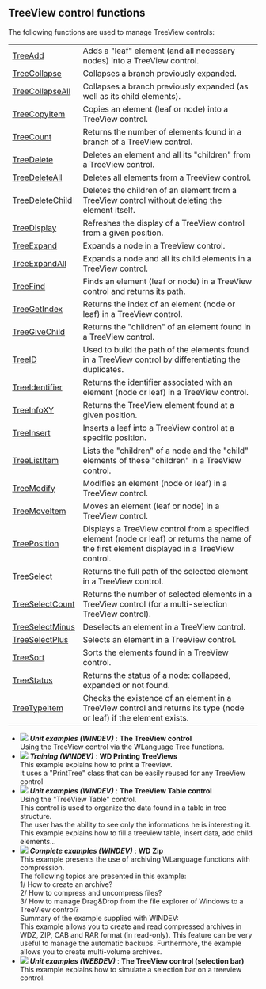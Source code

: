 


## TreeView control functions
			



<a name="NOTE1"></a>
<a name="NOTE1_1"></a>
The following functions are used to manage TreeView controls: 



|   |   |
| --- | --- |
| [TreeAdd](../WDLang1/3018012.md) | Adds a "leaf" element (and all necessary nodes) into a TreeView control. |
| [TreeCollapse](../WDLang1/3018008.md) | Collapses a branch previously expanded. |
| [TreeCollapseAll](../WDLang1/3018011.md) | Collapses a branch previously expanded (as well as its child elements). |
| [TreeCopyItem](../WDLang1/3018006.md) | Copies an element (leaf or node) into a TreeView control. |
| [TreeCount](../WDLang1/3018009.md) | Returns the number of elements found in a branch of a TreeView control. |
| [TreeDelete](../WDLang1/3018001.md) | Deletes an element and all its "children" from a TreeView control. |
| [TreeDeleteAll](../WDLang1/3018018.md) | Deletes all elements from a TreeView control. |
| [TreeDeleteChild](../WDLang1/3018017.md) | Deletes the children of an element from a TreeView control without deleting the element itself. |
| [TreeDisplay](../WDLang1/1000019565.md) | Refreshes the display of a TreeView control from a given position. |
| [TreeExpand](../WDLang1/3018007.md) | Expands a node in a TreeView control. |
| [TreeExpandAll](../WDLang1/3018022.md) | Expands a node and all its child elements in a TreeView control. |
| [TreeFind](../WDLang1/3018030.md) | Finds an element (leaf or node) in a TreeView control and returns its path. |
| [TreeGetIndex](../WDLang1/1000023418.md) | Returns the index of an element (node or leaf) in a TreeView control. |
| [TreeGiveChild](../WDLang1/3018010.md) | Returns the "children" of an element found in a TreeView control. |
| [TreeID](../WDLang1/3018027.md) | Used to build the path of the elements found in a TreeView control by differentiating the duplicates. |
| [TreeIdentifier](../WDLang1/3018004.md) | Returns the identifier associated with an element (node or leaf) in a TreeView control. |
| [TreeInfoXY](../WDLang1/3018026.md) | Returns the TreeView element found at a given position. |
| [TreeInsert](../WDLang1/3018023.md) | Inserts a leaf into a TreeView control at a specific position. |
| [TreeListItem](../WDLang1/3018016.md) | Lists the "children" of a node and the "child" elements of these "children" in a TreeView control. |
| [TreeModify](../WDLang1/3018013.md) | Modifies an element (node or leaf) in a TreeView control. |
| [TreeMoveItem](../WDLang1/3018024.md) | Moves an element (leaf or node) in a TreeView control. |
| [TreePosition](../WDLang1/3018005.md) | Displays a TreeView control from a specified element (node or leaf) or returns the name of the first element displayed in a TreeView control. |
| [TreeSelect](../WDLang1/3018003.md) | Returns the full path of the selected element in a TreeView control. |
| [TreeSelectCount](../WDLang1/1000019376.md) | Returns the number of selected elements in a TreeView control (for a multi-selection TreeView control). |
| [TreeSelectMinus](../WDLang1/1000019636.md) | Deselects an element in a TreeView control. |
| [TreeSelectPlus](../WDLang1/3018002.md) | Selects an element in a TreeView control. |
| [TreeSort](../WDLang1/3018020.md) | Sorts the elements found in a TreeView control. |
| [TreeStatus](../WDLang1/3018015.md) | Returns the status of a node: collapsed, expanded or not found. |
| [TreeTypeItem](../WDLang1/3018014.md) | Checks the existence of an element in a TreeView control and returns its type (node or leaf) if the element exists. |






- ![](https://doc.pcsoft.fr/en-US/images/image.awp?langid=3&name=TheTreeViewcontrol.gif) ***Unit examples (WINDEV)*** : **The TreeView control** <br>Using the TreeView control via the WLanguage Tree functions.
- ![](https://doc.pcsoft.fr/en-US/images/image.awp?langid=3&name=WDPrintingTreeViews.gif) ***Training (WINDEV)*** : **WD Printing TreeViews** <br>This example explains how to print a Treeview. <br>It uses a "PrintTree" class that can be easily reused for any TreeView control
- ![](https://doc.pcsoft.fr/en-US/images/image.awp?langid=3&name=TheTreeViewTablecontrol.gif) ***Unit examples (WINDEV)*** : **The TreeView Table control** <br>Using the "TreeView Table" control.<br>This control is used to organize the data found in a table in tree structure. <br>The user has the ability to see only the informations he is interesting it.<br>This example explains how to fill a treeview table, insert data, add child elements...
- ![](https://doc.pcsoft.fr/en-US/images/image.awp?langid=3&name=WDZip.gif) ***Complete examples (WINDEV)*** : **WD Zip** <br>This example presents the use of archiving WLanguage functions with compression.<br>The following topics are presented in this example:<br>1/ How to create an archive?<br>2/ How to compress and uncompress files?<br>3/ How to manage Drag&Drop from the file explorer of Windows to a TreeView control?<br>Summary of the example supplied with WINDEV:	<br>This example allows you to create and read compressed archives in WDZ, ZIP, CAB and RAR format (in read-only). This feature can be very useful to manage the automatic backups. Furthermore, the example allows you to create multi-volume archives.
- ![](https://doc.pcsoft.fr/en-US/images/image.awp?langid=3&name=TheTreeViewcontrol_selectionbar_.gif) ***Unit examples (WEBDEV)*** : **The TreeView control (selection bar)** <br>This example explains how to simulate a selection bar on a treeview control.


